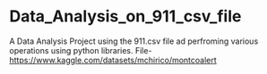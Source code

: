 # Data_Analysis_on_911_csv_file
A Data Analysis Project using the 911.csv file ad perfroming various operations using python libraries.
File- https://www.kaggle.com/datasets/mchirico/montcoalert
